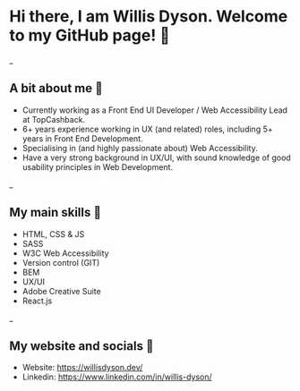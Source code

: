 # Hi there, I am Willis Dyson. Welcome to my GitHub page! 👋


_

## A bit about me 🤔

* Currently working as a Front End UI Developer / Web Accessibility Lead at TopCashback.
* 6+ years experience working in UX (and related) roles, including 5+ years in Front End Development.
* Specialising in (and highly passionate about) Web Accessibility.
* Have a very strong background in UX/UI, with sound knowledge of good usability principles in Web Development.

 _

## My main skills 🧠

* HTML, CSS & JS
* SASS
* W3C Web Accessibility
* Version control (GIT)
* BEM
* UX/UI
* Adobe Creative Suite
* React.js
 
_

## My website and socials 💬

* Website: https://willisdyson.dev/
* Linkedin: https://www.linkedin.com/in/willis-dyson/
